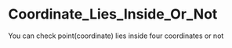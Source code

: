 # Coordinate_Lies_Inside_Or_Not
You can check point(coordinate) lies inside four coordinates or not
